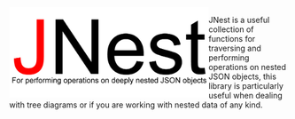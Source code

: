 <img src="https://raw.githubusercontent.com/TPreece101/JNest/master/JNest-logo-Final.gif" align="left" width="360" height="162">




JNest is a useful collection of functions for traversing and performing operations on nested JSON objects, this library is particularly useful when dealing with tree diagrams or if you are working with nested data of any kind.
